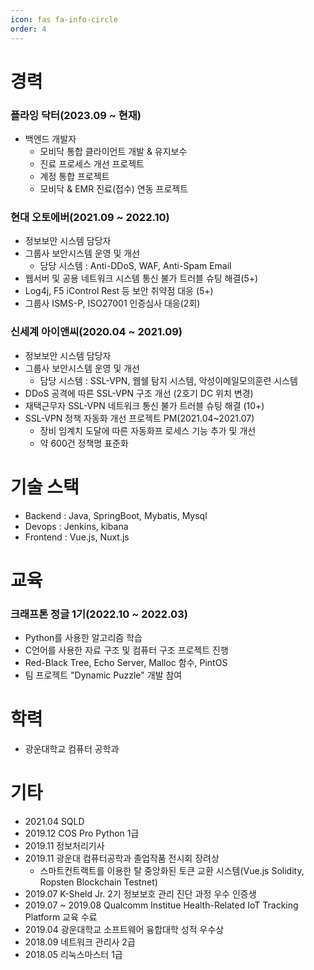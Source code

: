 ```yaml
---
icon: fas fa-info-circle
order: 4
---
```


> 

# 경력

### 플라잉 닥터(2023.09 ~ 현재)
- 백엔드 개발자
  -  모비닥 통합 클라이언트 개발 & 유지보수
  - 진료 프로세스 개선 프로젝트
  - 계정 통합 프로젝트
  - 모비닥 & EMR 진료(접수) 연동 프로젝트


### 현대 오토에버(2021.09 ~ 2022.10)
- 정보보안 시스템 담당자
- 그룹사 보안시스템 운영 및 개선
  - 담당 시스템 : Anti-DDoS, WAF, Anti-Spam Email
- 웹서버 및 공용 네트워크 시스템 통신 불가 트러블 슈팅 해결(5+)
-  Log4j, F5 iControl Rest 등 보안 취약점 대응 (5+)
- 그룹사 ISMS-P, ISO27001 인증심사 대응(2회)

### 신세계 아이앤씨(2020.04 ~ 2021.09)
- 정보보안 시스템 담당자
- 그룹사 보안시스템 운영 및 개선
  - 담당 시스템 : SSL-VPN, 웹쉘 탐지 시스템, 악성이메일모의훈련 시스템
- DDoS 공격에 따른 SSL-VPN 구조 개선 (2호기 DC 위치 변경)
- 재택근무자 SSL-VPN 네트워크 통신 불가 트러블 슈팅 해결 (10+)
- SSL-VPN 정책 자동화 개선 프로젝트 PM(2021.04~2021.07)
  - 장비 임계치 도달에 따른 자동화프 로세스 기능 추가 및 개선
  - 약 600건 정책명 표준화

# 기술 스택
- Backend : Java, SpringBoot, Mybatis, Mysql
- Devops : Jenkins, kibana
- Frontend : Vue.js, Nuxt.js
  

# 교육
### 크래프톤 정글 1기(2022.10 ~ 2022.03)
- Python를 사용한 알고리즘 학습
-  C언어를 사용한 자료 구조 및 컴퓨터 구조 프로젝트 진행
  - Red-Black Tree, Echo Server, Malloc 함수, PintOS  
-  팀 프로젝트 "Dynamic Puzzle" 개발 참여


# 학력
- 광운대학교 컴퓨터 공학과

# 기타
- 2021.04 SQLD
- 2019.12 COS Pro Python 1급
- 2019.11 정보처리기사
- 2019.11 광운대 컴퓨터공학과 졸업작품 전시회 장려상
  - 스마트컨트랙트를 이용한 탈 중앙화된 토큰 교환 시스템(Vue.js Solidity, Ropsten Blockchain Testnet)
- 2019.07 K-Sheld Jr. 2기 정보보호 관리 진단 과정 우수 인증생
- 2019.07 ~ 2019.08 Qualcomm Institue Health-Related IoT Tracking Platform 교육 수료
- 2019.04 광운대학교 소프트웨어 융합대학 성적 우수상
- 2018.09 네트워크 관리사 2급
- 2018.05 리눅스마스터 1급
